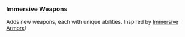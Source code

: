 ### Immersive Weapons
Adds new weapons, each with unique abilities.  Inspired by [Immersive Armors](https://www.curseforge.com/minecraft/mc-mods/immersive-armors)!

